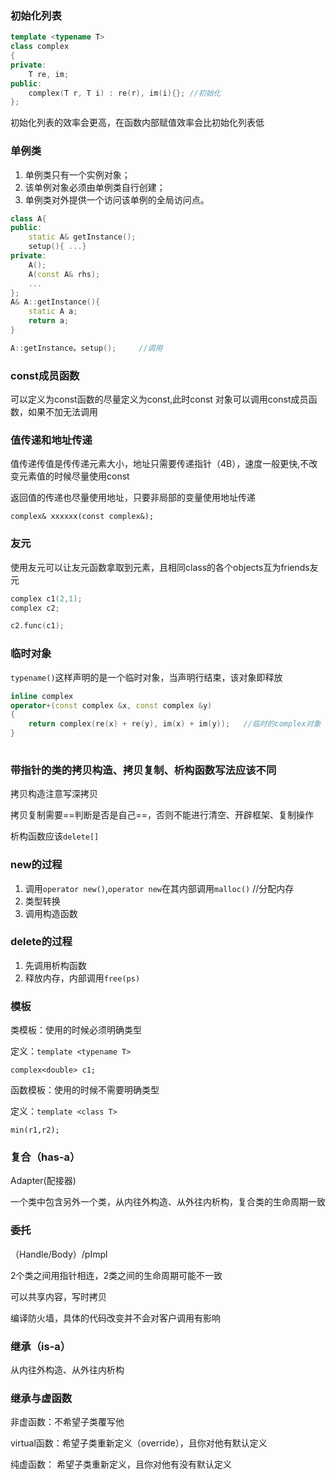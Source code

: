 ### 初始化列表

```cpp
template <typename T>
class complex
{
private:
    T re, im;
public:
    complex(T r, T i) : re(r), im(i){};	//初始化
};
```

初始化列表的效率会更高，在函数内部赋值效率会比初始化列表低

### 单例类

1. 单例类只有一个实例对象；
2. 该单例对象必须由单例类自行创建；
3. 单例类对外提供一个访问该单例的全局访问点。

```cpp
class A{
public:
    static A& getInstance();
    setup(){ ...}
private:
    A();
    A(const A& rhs);
    ...
};
A& A::getInstance(){
    static A a;
    return a;
}

A::getInstance。setup();		//调用
```

### const成员函数

可以定义为const函数的尽量定义为const,此时const 对象可以调用const成员函数，如果不加无法调用

### 值传递和地址传递

值传递传值是传传递元素大小，地址只需要传递指针（4B），速度一般更快,不改变元素值的时候尽量使用const

返回值的传递也尽量使用地址，只要非局部的变量使用地址传递

```
complex& xxxxxx(const complex&);
```

### 友元

使用友元可以让友元函数拿取到元素，且相同class的各个objects互为friends友元

```cpp
complex c1(2,1);
complex c2;

c2.func(c1);
```

### 临时对象

`typename()`这样声明的是一个临时对象，当声明行结束，该对象即释放

```cpp
inline complex
operator+(const complex &x, const complex &y)
{
    return complex(re(x) + re(y), im(x) + im(y));	//临时的complex对象
}
    
```

### 带指针的类的拷贝构造、拷贝复制、析构函数写法应该不同

拷贝构造注意写深拷贝

拷贝复制需要==判断是否是自己==，否则不能进行清空、开辟框架、复制操作

析构函数应该`delete[]`

### new的过程

1. 调用`operator new()`,`operator new`在其内部调用`malloc()`		//分配内存
2. 类型转换
3. 调用构造函数

### delete的过程

1. 先调用析构函数
2. 释放内存，内部调用`free(ps)`

### 模板

类模板：使用的时候必须明确类型

定义：`template <typename T>`

`complex<double> c1;`

函数模板：使用的时候不需要明确类型

定义：`template <class T>`

`min(r1,r2);`

### 复合（has-a）

Adapter(配接器)

一个类中包含另外一个类，从内往外构造、从外往内析构，复合类的生命周期一致

### 委托

（Handle/Body）/pImpl

2个类之间用指针相连，2类之间的生命周期可能不一致

可以共享内容，写时拷贝

编译防火墙，具体的代码改变并不会对客户调用有影响

### 继承（is-a）

从内往外构造、从外往内析构

### 继承与虚函数

非虚函数：不希望子类覆写他

virtual函数：希望子类重新定义（override），且你对他有默认定义

纯虚函数： 希望子类重新定义，且你对他有没有默认定义

















































